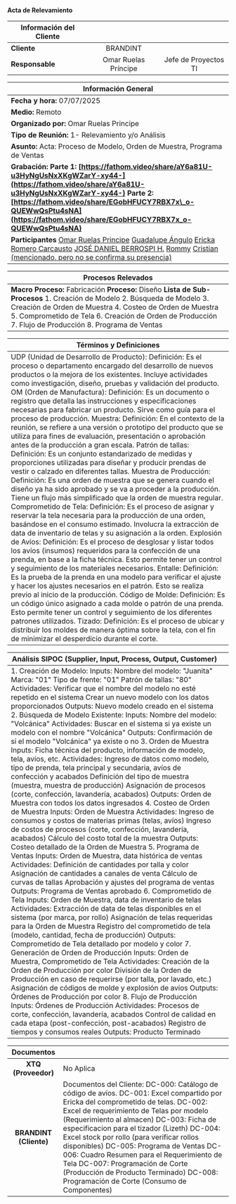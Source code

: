 **Acta de Relevamiento**

| Información del Cliente |  |  |
| ----- | :---: | :---: |
| **Cliente** | BRANDINT |  |
| **Responsable** | Omar Ruelas Príncipe | Jefe de Proyectos TI |

| Información General |
| ----- |
| **Fecha y hora:** 07/07/2025 |
| **Medio:** Remoto |
| **Organizado por:** Omar Ruelas Principe |
| **Tipo de Reunión:** 1- Relevamiento y/o Análisis |
| **Asunto:** Acta: Proceso de Modelo, Orden de Muestra, Programa de Ventas |
| **Grabación:  Parte 1: [https://fathom.video/share/aY6a81U-u3HyNgUsNxXKgWZarY-xy44-](https://fathom.video/share/aY6a81U-u3HyNgUsNxXKgWZarY-xy44-)  Parte 2: [https://fathom.video/share/EGobHFUCY7RBX7x\_o-QUEWwQsPtu4sNA](https://fathom.video/share/EGobHFUCY7RBX7x_o-QUEWwQsPtu4sNA)**  |
| **Participantes** [Omar Ruelas Principe](https://fathom.video/share/EGobHFUCY7RBX7x_o-QUEWwQsPtu4sNA?tab=summary&timestamp=1.0) [Guadalupe Ángulo](https://fathom.video/share/EGobHFUCY7RBX7x_o-QUEWwQsPtu4sNA?tab=summary&timestamp=4472.0) [Ericka Romero Carcausto](https://fathom.video/share/EGobHFUCY7RBX7x_o-QUEWwQsPtu4sNA?tab=summary&timestamp=3262.0) [JOSÉ DANIEL BERROSPI H.](https://fathom.video/share/EGobHFUCY7RBX7x_o-QUEWwQsPtu4sNA?tab=summary&timestamp=4503.0) [Rommy](https://fathom.video/share/EGobHFUCY7RBX7x_o-QUEWwQsPtu4sNA?tab=summary&timestamp=7.0) [Cristian (mencionado, pero no se confirma su presencia)](https://fathom.video/share/EGobHFUCY7RBX7x_o-QUEWwQsPtu4sNA?tab=summary&timestamp=5837.0) |

| Procesos Relevados |
| ----- |
| **Macro Proceso:** Fabricación **Proceso:** Diseño **Lista de Sub-Procesos** 1\. Creación de Modelo 2\. Búsqueda de Modelo 3\. Creación de Orden de Muestra 4\. Costeo de Orden de Muestra 5\. Comprometido de Tela 6\. Creación de Orden de Producción 7\. Flujo de Producción 8\. Programa de Ventas |

| Términos y Definiciones |
| ----- |
| UDP (Unidad de Desarrollo de Producto): Definición: Es el proceso o departamento encargado del desarrollo de nuevos productos o la mejora de los existentes. Incluye actividades como investigación, diseño, pruebas y validación del producto. OM (Orden de Manufactura): Definición: Es un documento o registro que detalla las instrucciones y especificaciones necesarias para fabricar un producto. Sirve como guía para el proceso de producción. Muestra: Definición: En el contexto de la reunión, se refiere a una versión o prototipo del producto que se utiliza para fines de evaluación, presentación o aprobación antes de la producción a gran escala. Patrón de tallas: Definición: Es un conjunto estandarizado de medidas y proporciones utilizadas para diseñar y producir prendas de vestir o calzado en diferentes tallas. Muestra de Producción: Definición: Es una orden de muestra que se genera cuando el diseño ya ha sido aprobado y se va a proceder a la producción. Tiene un flujo más simplificado que la orden de muestra regular. Comprometido de Tela: Definición: Es el proceso de asignar y reservar la tela necesaria para la producción de una orden, basándose en el consumo estimado. Involucra la extracción de data de inventario de telas y su asignación a la orden. Explosión de Avíos: Definición: Es el proceso de desglosar y listar todos los avíos (insumos) requeridos para la confección de una prenda, en base a la ficha técnica. Esto permite tener un control y seguimiento de los materiales necesarios. Entalle: Definición: Es la prueba de la prenda en una modelo para verificar el ajuste y hacer los ajustes necesarios en el patrón. Esto se realiza previo al inicio de la producción. Código de Molde: Definición: Es un código único asignado a cada molde o patrón de una prenda. Esto permite tener un control y seguimiento de los diferentes patrones utilizados. Tizado: Definición: Es el proceso de ubicar y distribuir los moldes de manera óptima sobre la tela, con el fin de minimizar el desperdicio durante el corte. |

| Análisis SIPOC (Supplier, Input, Process, Output, Customer) |  |
| ----- | ----- |
| 1\. Creación de Modelo: Inputs: Nombre del modelo: "Juanita" Marca: "01" Tipo de frente: "01" Patrón de tallas: "80" Actividades: Verificar que el nombre del modelo no esté repetido en el sistema Crear un nuevo modelo con los datos proporcionados Outputs: Nuevo modelo creado en el sistema 2\. Búsqueda de Modelo Existente: Inputs: Nombre del modelo: "Volcánica" Actividades: Buscar en el sistema si ya existe un modelo con el nombre "Volcánica" Outputs: Confirmación de si el modelo "Volcánica" ya existe o no 3\. Orden de Muestra Inputs: Ficha técnica del producto, información de modelo, tela, avíos, etc. Actividades: Ingreso de datos como modelo, tipo de prenda, tela principal y secundaria, avíos de confección y acabados Definición del tipo de muestra (muestra, muestra de producción) Asignación de procesos (corte, confección, lavandería, acabados) Outputs: Orden de Muestra con todos los datos ingresados 4\. Costeo de Orden de Muestra Inputs: Orden de Muestra Actividades: Ingreso de consumos y costos de materias primas (telas, avíos) Ingreso de costos de procesos (corte, confección, lavandería, acabados) Cálculo del costo total de la muestra Outputs: Costeo detallado de la Orden de Muestra 5\. Programa de Ventas Inputs: Orden de Muestra, data histórica de ventas Actividades: Definición de cantidades por talla y color Asignación de cantidades a canales de venta Cálculo de curvas de tallas Aprobación y ajustes del programa de ventas Outputs: Programa de Ventas aprobado 6\. Comprometido de Tela Inputs: Orden de Muestra, data de inventario de telas Actividades: Extracción de data de telas disponibles en el sistema (por marca, por rollo) Asignación de telas requeridas para la Orden de Muestra Registro del comprometido de tela (modelo, cantidad, fecha de producción) Outputs: Comprometido de Tela detallado por modelo y color 7\. Generación de Orden de Producción Inputs: Orden de Muestra, Comprometido de Tela Actividades: Creación de la Orden de Producción por color División de la Orden de Producción en caso de requerirse (por talla, por lavado, etc.) Asignación de códigos de molde y explosión de avíos Outputs: Órdenes de Producción por color 8\. Flujo de Producción Inputs: Órdenes de Producción Actividades: Procesos de corte, confección, lavandería, acabados Control de calidad en cada etapa (post-confección, post-acabados) Registro de tiempos y consumos reales Outputs: Producto Terminado  |  |

| Documentos |  |
| :---: | :---- |
| **XTQ (Proveedor)** |  No Aplica |
| **BRANDINT (Cliente)** | Documentos del Cliente: DC-000: Catálogo de código de avíos. DC-001: Excel compartido por Ericka del comprometido de telas. DC-002: Excel de requerimiento de Telas por modelo (Requerimiento al almacen) DC-003: Ficha de especificacion para el tizador (Lizeth) DC-004: Excel stock por rollo (para verificar rollos disponibles) DC-005: Programa de Ventas DC-006: Cuadro Resumen para el Requerimiento de Tela DC-007: Programación de Corte (Producción de Producto Terminado) DC-008: Programación de Corte (Consumo de Componentes) |

